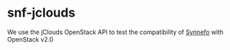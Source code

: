 snf-jclouds
===========

We use the jClouds OpenStack API to test the compatibility of [Synnefo](http://synnefo.org) with OpenStack v2.0
